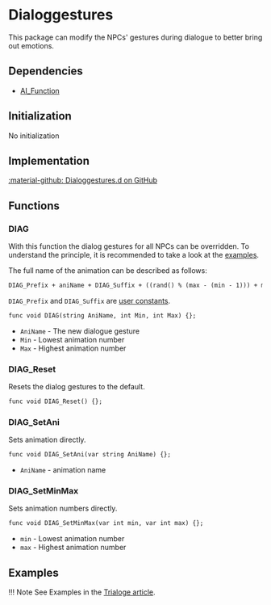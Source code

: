 # Dialoggestures
This package can modify the NPCs' gestures during dialogue to better bring out emotions.

## Dependencies

- [AI_Function](ai_function.md)

## Initialization
No initialization

## Implementation
[:material-github: Dialoggestures.d on GitHub](https://github.com/Lehona/LeGo/blob/dev/Dialoggestures.d)

## Functions

### DIAG
With this function the dialog gestures for all NPCs can be overridden. To understand the principle, it is recommended to take a look at the [examples](#examples). 

The full name of the animation can be described as follows:
```dae
DIAG_Prefix + aniName + DIAG_Suffix + ((rand() % (max - (min - 1))) + min).ToString("00");
```
`DIAG_Prefix` and `DIAG_Suffix` are [user constants](various/userconstants.md).

```dae
func void DIAG(string AniName, int Min, int Max) {};
```

- `AniName` - The new dialogue gesture
- `Min` - Lowest animation number
- `Max` - Highest animation number

### DIAG_Reset
Resets the dialog gestures to the default.
```dae
func void DIAG_Reset() {};
```

### DIAG_SetAni
Sets animation directly.
```dae
func void DIAG_SetAni(var string AniName) {};
```

- `AniName` - animation name

### DIAG_SetMinMax
Sets animation numbers directly.
```dae
func void DIAG_SetMinMax(var int min, var int max) {};
```

- `min` - Lowest animation number
- `max` - Highest animation number

## Examples
!!! Note
    See Examples in the [Trialoge article](trialoge.md#examples).
